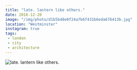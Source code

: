 ```yaml
---
title: "late. lantern like others."
date: 2016-12-20
image: "/img/photo/d1b5b48e0f24a7b6f431b6eda676413b.jpg"
location: "Westminster"
instagram: true
tags:
 - london
 - city
 - architecture
---
```


![late. lantern like others.](/img/photo/d1b5b48e0f24a7b6f431b6eda676413b.jpg)
